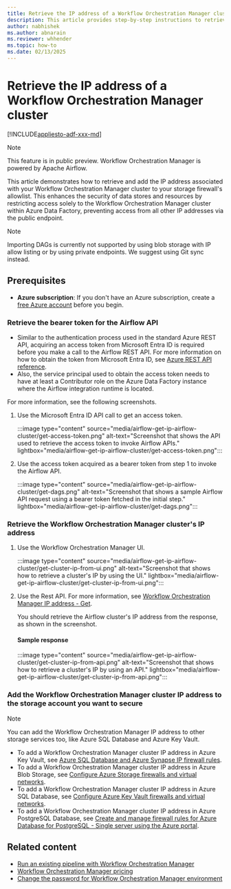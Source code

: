 ```yaml
---
title: Retrieve the IP address of a Workflow Orchestration Manager cluster
description: This article provides step-by-step instructions to retrieve the IP address of a Workflow Orchestration Manager's cluster.
author: nabhishek
ms.author: abnarain
ms.reviewer: whhender
ms.topic: how-to
ms.date: 02/13/2025
---
```


# Retrieve the IP address of a Workflow Orchestration Manager cluster

[!INCLUDE[appliesto-adf-xxx-md](includes/appliesto-adf-xxx-md.md)]

> [!NOTE]
> This feature is in public preview. Workflow Orchestration Manager is powered by Apache Airflow.

This article demonstrates how to retrieve and add the IP address associated with your Workflow Orchestration Manager cluster to your storage firewall's allowlist. This enhances the security of data stores and resources by restricting access solely to the Workflow Orchestration Manager cluster within Azure Data Factory, preventing access from all other IP addresses via the public endpoint.

> [!NOTE]
> Importing DAGs is currently not supported by using blob storage with IP allow listing or by using private endpoints. We suggest using Git sync instead.

## Prerequisites

- **Azure subscription**: If you don't have an Azure subscription, create a [free Azure account](https://azure.microsoft.com/free/) before you begin.

### Retrieve the bearer token for the Airflow API

- Similar to the authentication process used in the standard Azure REST API, acquiring an access token from Microsoft Entra ID is required before you make a call to the Airflow REST API. For more information on how to obtain the token from Microsoft Entra ID, see [Azure REST API reference](/rest/api/azure).
- Also, the service principal used to obtain the access token needs to have at least a Contributor role on the Azure Data Factory instance where the Airflow integration runtime is located.

For more information, see the following screenshots.

1. Use the Microsoft Entra ID API call to get an access token.

    :::image type="content" source="media/airflow-get-ip-airflow-cluster/get-access-token.png" alt-text="Screenshot that shows the API used to retrieve the access token to invoke Airflow APIs." lightbox="media/airflow-get-ip-airflow-cluster/get-access-token.png":::

1. Use the access token acquired as a bearer token from step 1 to invoke the Airflow API.

    :::image type="content" source="media/airflow-get-ip-airflow-cluster/get-dags.png" alt-text="Screenshot that shows a sample Airflow API request using a bearer token fetched in the initial step." lightbox="media/airflow-get-ip-airflow-cluster/get-dags.png":::

### Retrieve the Workflow Orchestration Manager cluster's IP address

1. Use the Workflow Orchestration Manager UI.

    :::image type="content" source="media/airflow-get-ip-airflow-cluster/get-cluster-ip-from-ui.png" alt-text="Screenshot that shows how to retrieve a cluster's IP by using the UI." lightbox="media/airflow-get-ip-airflow-cluster/get-cluster-ip-from-ui.png":::

1. Use the Rest API.
    For more information, see [Workflow Orchestration Manager IP address - Get](/rest/api/datafactory/integration-runtimes/get?tabs=HTTP#code-try-0).

    You should retrieve the Airflow cluster's IP address from the response, as shown in the screenshot.

    #### Sample response

    :::image type="content" source="media/airflow-get-ip-airflow-cluster/get-cluster-ip-from-api.png" alt-text="Screenshot that shows how to retrieve a cluster's IP by using an API." lightbox="media/airflow-get-ip-airflow-cluster/get-cluster-ip-from-api.png":::

### Add the Workflow Orchestration Manager cluster IP address to the storage account you want to secure

> [!NOTE]
> You can add the Workflow Orchestration Manager IP address to other storage services too, like Azure SQL Database and Azure Key Vault.

- To add a Workflow Orchestration Manager cluster IP address in Azure Key Vault, see [Azure SQL Database and Azure Synapse IP firewall rules](/azure/key-vault/general/network-security).
- To add a Workflow Orchestration Manager cluster IP address in Azure Blob Storage, see [Configure Azure Storage firewalls and virtual networks](/azure/storage/common/storage-network-security?tabs=azure-portal#grant-access-from-an-internet-ip-range).
- To add a Workflow Orchestration Manager cluster IP address in Azure SQL Database, see [Configure Azure Key Vault firewalls and virtual networks](/azure/azure-sql/database/firewall-configure).
- To add a Workflow Orchestration Manager cluster IP address in Azure PostgreSQL Database, see [Create and manage firewall rules for Azure Database for PostgreSQL - Single server using the Azure portal](/azure/postgresql/single-server/how-to-manage-firewall-using-portal).

## Related content

- [Run an existing pipeline with Workflow Orchestration Manager](tutorial-run-existing-pipeline-with-airflow.md)
- [Workflow Orchestration Manager pricing](airflow-pricing.md)
- [Change the password for Workflow Orchestration Manager environment](password-change-airflow.md)

